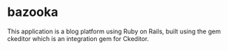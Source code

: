 # bazooka
This application is a blog platform using Ruby on Rails, built using the gem ckeditor which is an integration gem for Ckeditor.
